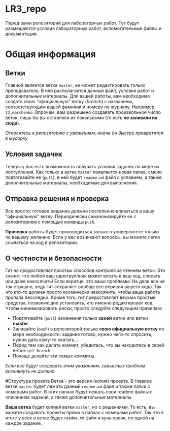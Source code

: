 # LR3_repo

Перед вами репозиторий для лабораторных работ. Тут будут размещаются условия лабораторных работ, вспомогательные файлы и документация.

# Общая информация
## Ветки
Главной является ветка `master`, ее может редактировать только преподаватель. В ней располагается данный файл, условия работ и дополнительные материалы.
Для вашей работы, вам необходимо создать свою "официальную" ветку (*branch*) с названием, соответствующим вашей фамилии и номеру по журналу. Например, `13_marchenko`.
Впрочем, вам разрешено создавать произвольное число веток, лишь бы вы оставляли их локальными (то есть **не заливали их сюда**). 

*Относитесь к репозиторию с уважением, иначе он быстро превратится в мусорку*
## Условия задачек
Теперь у вас есть возможность получать условия задачек по мере их поступления. Как только в ветке `master` появляется новая папка, смело подтягивайте ее (`pull`), в ней будет `readme.md` файл с условием, а также дополнительные материалы, необходимые для выполнения. 
## Отправка решения и проверка
Все просто: готовое решение должно постепенно вливаться в вашу "официальную" ветку. Периодически синхнонизируйте ее с репозиторием с помощью команды `push`.

**Проверка** работы будет производиться только в университете только по вашему желанию. Если у вас возникают вопросы, вы можете легко ссылаться на код в репозитории.
## О честности и безопасности
Гит *не предоставляет* простых способов контроля за чтением веток. Это значит, что любой ваш одногруппник может влезть в ваш код, списать или даже накосячить! Если вкратце, это ваши проблемы! На деле все не так страшно, ведь гит сохраняет вообще все верисии вашего кода. Так что кто-то должен просто космически накосячить, чтобы ваша работа пропала бесследно. Кроме того, гит предоставляет весьма простые средства, позволяющие установить, кто именно редактировал код. 
Чтобы минимизировать риски, просто следуйте следующим правилам:

- Подтягивайте (`pull`) изменения только **своей** ветки или ветки **master**.
- Заливайте (`push`) в репозиторий только **свою официальную ветку** по мере необходимости: задание готово, нужно чего-то спросить, нужно дать кому-то скатать...
- Перед тем как делать коммит, убедитесь, что вы находитесь в своей ветке: `git branch`
- Почаще делайте эти самые коммиты.

*Если все будут следовать этим указаниям, серьезных проблем возникнуть не должно*

#Структура проекта
Ветка - это версия (копия) проекта. В главное ветке `master` будет лежать данный `readme.md` файл и также папки с номерами работ. В этих папках будут лежать свои readme файлы с описанием заданий, а также дополнительные материалы. 

**Ваша ветка** будет копией ветки `master`, но с решениями. То есть, вы можете создавать проекты прямо в папках с номерами работ. Так что в итоге у всех в ветке будет `readme.md` файл и куча папок, по одной на каждое задание.